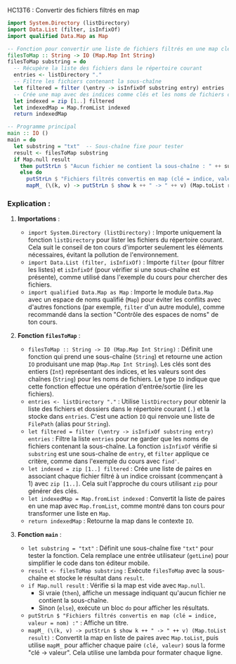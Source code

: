 HC13T6 : Convertir des fichiers filtrés en map
```haskell
import System.Directory (listDirectory)
import Data.List (filter, isInfixOf)
import qualified Data.Map as Map

-- Fonction pour convertir une liste de fichiers filtrés en une map clé/valeur
filesToMap :: String -> IO (Map.Map Int String)
filesToMap substring = do
  -- Récupère la liste des fichiers dans le répertoire courant
  entries <- listDirectory "."
  -- Filtre les fichiers contenant la sous-chaîne
  let filtered = filter (\entry -> isInfixOf substring entry) entries
  -- Crée une map avec des indices comme clés et les noms de fichiers comme valeurs
  let indexed = zip [1..] filtered
  let indexedMap = Map.fromList indexed
  return indexedMap

-- Programme principal
main :: IO ()
main = do
  let substring = "txt"  -- Sous-chaîne fixe pour tester
  result <- filesToMap substring
  if Map.null result
    then putStrLn $ "Aucun fichier ne contient la sous-chaîne : " ++ substring
    else do
      putStrLn $ "Fichiers filtrés convertis en map (clé = indice, valeur = nom) :"
      mapM_ (\(k, v) -> putStrLn $ show k ++ " -> " ++ v) (Map.toList result)
```

### Explication :

1. **Importations** :
   - `import System.Directory (listDirectory)` : Importe uniquement la fonction `listDirectory` pour lister les fichiers du répertoire courant. Cela suit le conseil de ton cours d'importer seulement les éléments nécessaires, évitant la pollution de l'environnement.
   - `import Data.List (filter, isInfixOf)` : Importe `filter` (pour filtrer les listes) et `isInfixOf` (pour vérifier si une sous-chaîne est présente), comme utilisé dans l'exemple du cours pour chercher des fichiers.
   - `import qualified Data.Map as Map` : Importe le module `Data.Map` avec un espace de noms qualifié (`Map`) pour éviter les conflits avec d'autres fonctions (par exemple, `filter` d'un autre module), comme recommandé dans la section "Contrôle des espaces de noms" de ton cours.

2. **Fonction `filesToMap`** :
   - `filesToMap :: String -> IO (Map.Map Int String)` : Définit une fonction qui prend une sous-chaîne (`String`) et retourne une action `IO` produisant une map (`Map.Map Int String`). Les clés sont des entiers (`Int`) représentant des indices, et les valeurs sont des chaînes (`String`) pour les noms de fichiers. Le type `IO` indique que cette fonction effectue une opération d'entrée/sortie (lire les fichiers).
   - `entries <- listDirectory "."` : Utilise `listDirectory` pour obtenir la liste des fichiers et dossiers dans le répertoire courant (`.`) et la stocke dans `entries`. C'est une action `IO` qui renvoie une liste de `FilePath` (alias pour `String`).
   - `let filtered = filter (\entry -> isInfixOf substring entry) entries` : Filtre la liste `entries` pour ne garder que les noms de fichiers contenant la sous-chaîne. La fonction `isInfixOf` vérifie si `substring` est une sous-chaîne de `entry`, et `filter` applique ce critère, comme dans l'exemple du cours avec `find'`.
   - `let indexed = zip [1..] filtered` : Crée une liste de paires en associant chaque fichier filtré à un indice croissant (commençant à 1) avec `zip [1..]`. Cela suit l'approche du cours utilisant `zip` pour générer des clés.
   - `let indexedMap = Map.fromList indexed` : Convertit la liste de paires en une map avec `Map.fromList`, comme montré dans ton cours pour transformer une liste en `Map`.
   - `return indexedMap` : Retourne la map dans le contexte `IO`.

3. **Fonction `main`** :
   - `let substring = "txt"` : Définit une sous-chaîne fixe `"txt"` pour tester la fonction. Cela remplace une entrée utilisateur (`getLine`) pour simplifier le code dans ton éditeur mobile.
   - `result <- filesToMap substring` : Exécute `filesToMap` avec la sous-chaîne et stocke le résultat dans `result`.
   - `if Map.null result` : Vérifie si la map est vide avec `Map.null`.
     - Si vraie (`then`), affiche un message indiquant qu'aucun fichier ne contient la sous-chaîne.
     - Sinon (`else`), exécute un bloc `do` pour afficher les résultats.
   - `putStrLn $ "Fichiers filtrés convertis en map (clé = indice, valeur = nom) :"` : Affiche un titre.
   - `mapM_ (\(k, v) -> putStrLn $ show k ++ " -> " ++ v) (Map.toList result)` : Convertit la map en liste de paires avec `Map.toList`, puis utilise `mapM_` pour afficher chaque paire `(clé, valeur)` sous la forme "clé -> valeur". Cela utilise une lambda pour formater chaque ligne.

   
